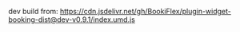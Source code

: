 dev build from: https://cdn.jsdelivr.net/gh/BookiFlex/plugin-widget-booking-dist@dev-v0.9.1/index.umd.js
